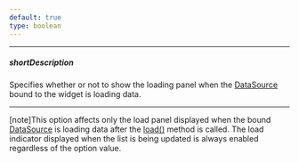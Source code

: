 ```yaml
---
default: true
type: boolean
---
```

---
##### shortDescription
Specifies whether or not to show the loading panel when the [DataSource](/api-reference/30%20Data%20Layer/DataSource '/Documentation/ApiReference/Data_Layer/DataSource/') bound to the widget is loading data.

---
[note]This option affects only the load panel displayed when the bound [DataSource](/api-reference/30%20Data%20Layer/DataSource '/Documentation/ApiReference/Data_Layer/DataSource/') is loading data after the [load()](/api-reference/30%20Data%20Layer/DataSource/3%20Methods/load().md '/Documentation/ApiReference/Data_Layer/DataSource/Methods/#load') method is called. The load indicator displayed when the list is being updated is always enabled regardless of the option value.